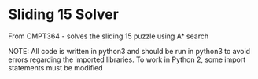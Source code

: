 # Sliding 15 Solver
From CMPT364 - solves the sliding 15 puzzle using A* search

NOTE: All code is written in python3 and should be run in python3 to avoid  errors regarding the imported libraries. To work in Python 2, some import statements must be modified
 
